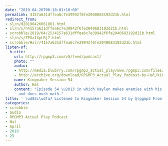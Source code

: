 ```yaml
---
date: "2019-04-26T06:18:01+10:00"
permalink: 4157a631dffea6c7e39942f6fe2040683192d21b.html
redirect_from:
- sl/n/d20190426061801.html
- sl/n/s/h4157a631dffea6c7e39942f6fe2040683192d21b.html
- scrobble/2019/04/25/4157a631dffea6c7e39942f6fe2040683192d21b.html
- sl/n/s/ZPUa1XpLBj7.html
- scrobble/Hal//4157a631dffea6c7e39942f6fe2040683192d21b.html
listen-of:
  h-cite:
    url: http://rpgmp3.com/v5/feed/podcast/
    photo: ""
    audio:
    - http://media.blubrry.com/rpgmp3_actual_play/www.rpgmp3.com/files/game_recordings/Sugar_Fuelled_Gamers/kingmaker_session_54.mp3
    - http://archive.org/download/RPGMP3_Actual_Play_Podcast-by-Hal/kingmaker_session_54.mp3
    name: Kingmaker Session 54
    author: Hal
    content: "Episode 54 \u2013 in which Kaylen makes enemies with his council switches,
      and does much math."
title: ' \ud83c\udfa7 Listened to Kingmaker Session 54 by @rpgmp3 From #RPGMP3ActualPlayPodcast'
categories:
- scrobble
- audio
- RPGMP3 Actual Play Podcast
- Hal
- April
- 2019
- 25
---
```

